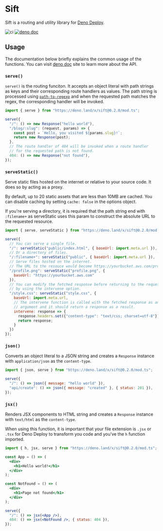 # Sift

Sift is a routing and utility library for
[Deno Deploy](https://deno.com/deploy).

![ci](https://github.com/satyarohith/sift/actions/workflows/ci.yml/badge.svg)
[![deno doc](https://doc.deno.land/badge.svg)](https://doc.deno.land/https/deno.land/x/sift@0.2.0/mod.ts)

## Usage

The documentation below briefly explains the common usage of the functions. You
can visit [deno doc](https://doc.deno.land/https/deno.land/x/sift@0.2.0/mod.ts)
site to learn more about the API.

### `serve()`

`serve()` is the routing funciton. It accepts an object literal with path
strings as keys and their corresponding route handlers as values. The path
string is processed using
[`path-to-regexp`](https://github.com/pillarjs/path-to-regexp/tree/v6.2.0) and
when the requested path matches the regex, the corresponding handler will be
invoked.

```js
import { serve } from "https://deno.land/x/sift@0.2.0/mod.ts";

serve({
  "/": () => new Response("hello world"),
  "/blog/:slug": (request, params) => {
    const post = `Hello, you visited ${params.slug}!`;
    return new Response(post);
  },
  // The route handler of 404 will be invoked when a route handler
  // for the requested path is not found.
  404: () => new Response("not found"),
});
```

### `serveStatic()`

Serve static files hosted on the internet or relative to your source code. It
does so by acting as a proxy.

By default, up to 20 static assets that are less than 10MB are cached. You can
disable caching by setting `cache: false` in the options object.

If you're serving a directory, it is required that the path string end with
`:filename+` as serveStatic uses this param to construct the absolute URL to the
requested resource.

```js
import { serve, serveStatic } from "https://deno.land/x/sift@0.2.0/mod.ts";

serve({
  // You can serve a single file.
  "/": serveStatic("public/index.html", { baseUrl: import.meta.url }),
  // Or a directory of files.
  "/:filename+": serveStatic("public", { baseUrl: import.meta.url }),
  // Serve files hosted on the internet.
  // The URL to the resouce would become https://yourbucket.aws.com/profile.png
  "/profile.png": serveStatic("profile.png", {
    baseUrl: "https://yourbucket.aws.com"
  }),
  // You can modify the fetched response before returning to the request
  // by using the intervene option.
  "/style.css": serveStatic("style.css", {
    baseUrl: import.meta.url,
    // The intervene function is called with the fetched response as an
    // argument and it should return a response as a result.
    intervene: response => {
      response.headers.set({"content-type": "text/css; charset=utf-8"});
      return response;
    }
  })
});
```

### `json()`

Converts an object literal to a JSON string and creates a `Response` instance
with `application/json` as the `content-type`.

```js
import { json, serve } from "https://deno.land/x/sift@0.2.0/mod.ts";

serve({
  "/": () => json({ message: "hello world" }),
  "api/create": () => json({ message: "created" }, { status: 201 }),
});
```

### `jsx()`

Renders JSX components to HTML string and creates a `Response` instance with
`text/html` as the `content-type`.

When using this function, it is important that your file extension is `.jsx` or
`.tsx` for Deno Deploy to transform you code and you've the `h` function
imported.

```jsx
import { h, jsx, serve } from "https://deno.land/x/sift@0.2.0/mod.ts";

const App = () => (
  <div>
    <h1>Hello world!</h1>
  </div>
);

const NotFound = () => (
  <div>
    <h1>Page not found</h1>
  </div>
);

serve({
  "/": () => jsx(<App />),
  404: () => jsx(<NotFound />, { status: 404 }),
});
```

